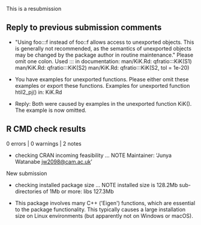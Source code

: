 This is a resubmission

## Reply to previous submission comments

* "Using foo:::f instead of foo::f allows access to unexported objects.
  This is generally not recommended, as the semantics of unexported objects may be changed by the package author in routine maintenance."
  Please omit one colon.
  Used ::: in documentation:
       man/KiK.Rd:
          qfratio:::KiK(S1)
       man/KiK.Rd:
          qfratio:::KiK(S2)
       man/KiK.Rd:
          qfratio:::KiK(S2, tol = 1e-20)

* You have examples for unexported functions.
  Please either omit these examples or export these functions.
  Examples for unexported function
    htil2_pj() in:
       KiK.Rd

- Reply: Both were caused by examples in the unexported function KiK().
  The example is now omitted.

## R CMD check results

0 errors | 0 warnings | 2 notes

* checking CRAN incoming feasibility ... NOTE
Maintainer: ‘Junya Watanabe <jw2098@cam.ac.uk>’

New submission


* checking installed package size ... NOTE
  installed size is 128.2Mb
  sub-directories of 1Mb or more:
    libs  127.3Mb

- This package involves many C++ ('Eigen') functions, which are essential to
  the package functionality. This typically causes a large installation size
  on Linux environments (but apparently not on Windows or macOS).
